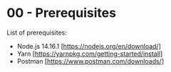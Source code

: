 # 00 - Prerequisites
List of prerequisites:

- Node.js 14.16.1 [https://nodejs.org/en/download/]
- Yarn [https://yarnpkg.com/getting-started/install]
- Postman [https://www.postman.com/downloads/]
